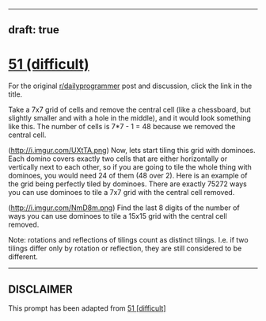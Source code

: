 ---
draft: true
----

# [51 (difficult)](https://www.reddit.com/r/dailyprogrammer/comments/ti5jn/5112012_challenge_51_difficult/)

For the original [r/dailyprogrammer](https://www.reddit.com/r/dailyprogrammer/) post and discussion, click the link in the title.

Take a 7x7 grid of cells and remove the central cell (like a chessboard, but slightly smaller and with a hole in the middle), and it would look something like this. The number of cells is 7*7 - 1 = 48 because we removed the central cell.

(http://i.imgur.com/UXtTA.png)
Now, lets start tiling this grid with dominoes. Each domino covers exactly two cells that are either horizontally or vertically next to each other, so if you are going to tile the whole 
thing with dominoes, you would need 24 of them (48 over 2). Here is an example of the grid being perfectly tiled by dominoes. There are exactly 75272 ways you can use dominoes to tile a 7x7 grid with the central cell removed. 

(http://i.imgur.com/NmD8m.png)
Find the last 8 digits of the number of ways you can use dominoes to tile a 15x15 grid with the central cell removed. 

Note: rotations and reflections of tilings count as distinct tilings. I.e. if two tilings differ only by rotation or reflection, they are still considered to be different. 


----
## **DISCLAIMER**
This prompt has been adapted from [51 [difficult]](https://www.reddit.com/r/dailyprogrammer/comments/ti5jn/5112012_challenge_51_difficult/
)
